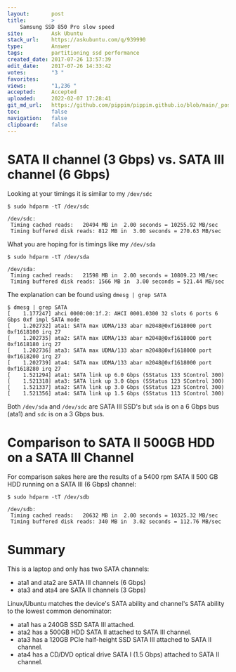 ```yaml
---
layout:       post
title:        >
    Samsung SSD 850 Pro slow speed
site:         Ask Ubuntu
stack_url:    https://askubuntu.com/q/939990
type:         Answer
tags:         partitioning ssd performance
created_date: 2017-07-26 13:57:39
edit_date:    2017-07-26 14:33:42
votes:        "3 "
favorites:    
views:        "1,236 "
accepted:     Accepted
uploaded:     2022-02-07 17:28:41
git_md_url:   https://github.com/pippim/pippim.github.io/blob/main/_posts/2017/2017-07-26-Samsung-SSD-850-Pro-slow-speed.md
toc:          false
navigation:   false
clipboard:    false
---
```


# SATA II channel (3 Gbps) vs. SATA III channel (6 Gbps)

Looking at your timings it is similar to my `/dev/sdc`

``` 
$ sudo hdparm -tT /dev/sdc

/dev/sdc:
 Timing cached reads:   20494 MB in  2.00 seconds = 10255.92 MB/sec
 Timing buffered disk reads: 812 MB in  3.00 seconds = 270.63 MB/sec
```

What you are hoping for is timings like my `/dev/sda`

``` 
$ sudo hdparm -tT /dev/sda

/dev/sda:
 Timing cached reads:   21598 MB in  2.00 seconds = 10809.23 MB/sec
 Timing buffered disk reads: 1566 MB in  3.00 seconds = 521.44 MB/sec
```

The explanation can be found using `dmesg | grep SATA`

``` 
$ dmesg | grep SATA
[    1.177247] ahci 0000:00:1f.2: AHCI 0001.0300 32 slots 6 ports 6 Gbps 0xf impl SATA mode
[    1.202732] ata1: SATA max UDMA/133 abar m2048@0xf1618000 port 0xf1618100 irq 27
[    1.202735] ata2: SATA max UDMA/133 abar m2048@0xf1618000 port 0xf1618180 irq 27
[    1.202736] ata3: SATA max UDMA/133 abar m2048@0xf1618000 port 0xf1618200 irq 27
[    1.202739] ata4: SATA max UDMA/133 abar m2048@0xf1618000 port 0xf1618280 irq 27
[    1.521294] ata1: SATA link up 6.0 Gbps (SStatus 133 SControl 300)
[    1.521318] ata3: SATA link up 3.0 Gbps (SStatus 123 SControl 300)
[    1.521337] ata2: SATA link up 3.0 Gbps (SStatus 123 SControl 300)
[    1.521356] ata4: SATA link up 1.5 Gbps (SStatus 113 SControl 300)
```

Both `/dev/sda` and `/dev/sdc` are SATA III SSD's but `sda` is on a 6 Gbps bus (ata1) and `sdc` is on a 3 Gbps bus.

# Comparison to SATA II 500GB HDD on a SATA III Channel

For comparison sakes here are the results of a 5400 rpm SATA II 500 GB HDD running on a SATA III (6 Gbps) channel:

``` 
$ sudo hdparm -tT /dev/sdb

/dev/sdb:
 Timing cached reads:   20632 MB in  2.00 seconds = 10325.32 MB/sec
 Timing buffered disk reads: 340 MB in  3.02 seconds = 112.76 MB/sec
```

# Summary

This is a laptop and only has two SATA channels:

- ata1 and ata2 are SATA III channels (6 Gbps)
- ata3 and ata4 are SATA II channels (3 Gbps)

Linux/Ubuntu matches the device's SATA ability and channel's SATA ability to the lowest common denominator:

- ata1 has a 240GB SSD SATA III attached.
- ata2 has a 500GB HDD SATA II attached to SATA III channel.
- ata3 has a 120GB PCIe half-height SSD SATA III attached to SATA II channel.
- ata4 has a CD/DVD optical drive SATA I (1.5 Gbps) attached to SATA II channel.

